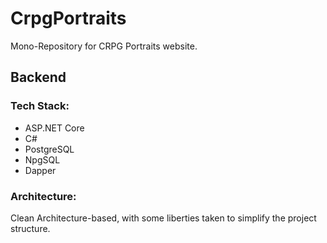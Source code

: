 # CrpgPortraits
Mono-Repository for CRPG Portraits website.

## Backend

### Tech Stack:
* ASP.NET Core
* C#
* PostgreSQL
* NpgSQL
* Dapper

### Architecture:
Clean Architecture-based, with some liberties taken to simplify the project structure.
